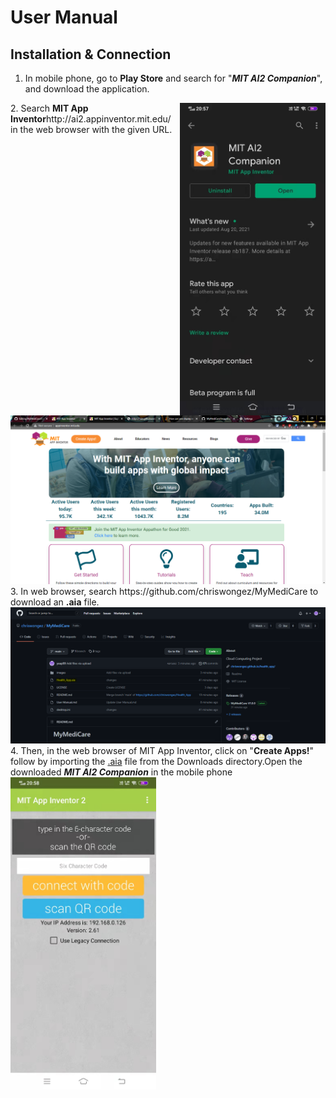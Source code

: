# User Manual
## Installation & Connection
1. In mobile phone, go to <b>Play Store</b> and search for "<i><b>MIT AI2 Companion</b></i>", and download the application.
<img src="/images/mit1.jpg" align="right" height="500"/>
2. Search <b>MIT App Inventor</b>http://ai2.appinventor.mit.edu/ in the web browser with the given URL.
<img src="/images/mit3.png" width="900"/>
3. In web browser, search https://github.com/chriswongez/MyMediCare to download an <b>.aia</b> file.
<img src="/images/mit4.png" width="900"/>
4. Then, in the web browser of MIT App Inventor, click on "<b>Create Apps!</b>" follow by importing the <u>.aia</u> file from the Downloads directory.Open the downloaded <i><b>MIT AI2 Companion</b></i> in the mobile phone 
<img align="center" src="/images/mit2.jpg" height="500" />

